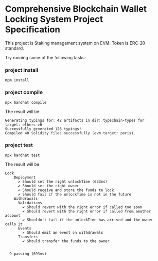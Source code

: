 # Comprehensive Blockchain Wallet Locking System Project Specification

This project is Staking management system on EVM.
Token is ERC-20 standard.

Try running some of the following tasks:

### project install

```shell
npm install
```
### project compile

```shell
npx hardhat compile
```
The result will be
```shell
Generating typings for: 42 artifacts in dir: typechain-types for target: ethers-v6
Successfully generated 126 typings!
Compiled 40 Solidity files successfully (evm target: paris).
```
### project test

```shell
npx hardhat test
```

The result will be 

```shell
Lock
    Deployment
      ✔ Should set the right unlockTime (633ms)
      ✔ Should set the right owner
      ✔ Should receive and store the funds to lock
      ✔ Should fail if the unlockTime is not in the future
    Withdrawals
      Validations
        ✔ Should revert with the right error if called too soon
        ✔ Should revert with the right error if called from another account
        ✔ Shouldn't fail if the unlockTime has arrived and the owner calls it
      Events
        ✔ Should emit an event on withdrawals
      Transfers
        ✔ Should transfer the funds to the owner


  9 passing (693ms)
```
